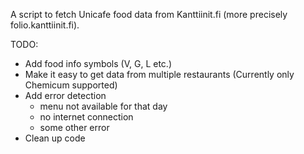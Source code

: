 A script to fetch Unicafe food data from Kanttiinit.fi (more precisely folio.kanttiinit.fi).

TODO:

- Add food info symbols (V, G, L etc.)
- Make it easy to get data from multiple restaurants (Currently only Chemicum supported)
- Add error detection
    - menu not available for that day
    - no internet connection
    - some other error
- Clean up code
